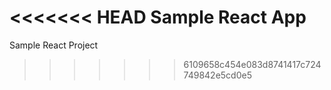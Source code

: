 <<<<<<< HEAD
Sample React App
=======
Sample React Project
>>>>>>> 6109658c454e083d8741417c724749842e5cd0e5

